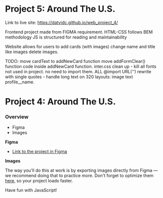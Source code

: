 # Project 5: Around The U.S.
Link to live site: https://datvidc.github.io/web_project_4/

Frontend project made from FIGMA requirement.
HTML-CSS follows BEM methodology
JS is structured for reading and maintainability

Website allows for users to add cards (with images)
change name and title
like images
delete images.

TODO:
move cardText to addNewCard function
move addFormClear()  function code inside addNewCard function.
inter.css clean up - kill all fonts not used in project. no need to import them.
ALL @import URL('') rewrite with single quotes -
handle long text on 320 layouts:
  image text
  profile__name.






# Project 4: Around The U.S.



### Overview

* Figma
* Images

**Figma**

* [Link to the project in Figma](https://www.figma.com/file/mUgu8OSHWE0M6p6vfwmdu9/Sprint-4-Around-The-U.S.-desktop-mobile?node-id=0%3A1)

**Images**

The way you'll do this at work is by exporting images directly from Figma — we recommend doing that to practice more. Don't forget to optimize them [here](https://tinypng.com/), so your project loads faster.

Have fun with JavaScript!

